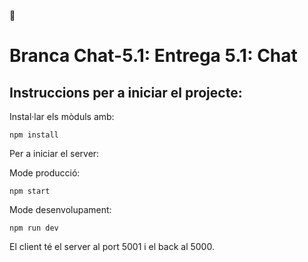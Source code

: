 🧬 
# Branca Chat-5.1: Entrega 5.1: Chat 

## Instruccions per a iniciar el projecte:

Instal·lar els mòduls amb:

```
npm install
```

Per a iniciar el server:

Mode producció:


```
npm start
```

Mode desenvolupament:

```
npm run dev
```

El client té el server al port 5001 i el back al 5000.
